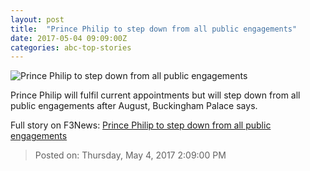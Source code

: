 ```yaml
---
layout: post
title:  "Prince Philip to step down from all public engagements"
date: 2017-05-04 09:09:00Z
categories: abc-top-stories
---
```


![Prince Philip to step down from all public engagements](http://www.abc.net.au/news/image/8257340-1x1-700x700.jpg)

Prince Philip will fulfil current appointments but will step down from all public engagements after August, Buckingham Palace says.


Full story on F3News: [Prince Philip to step down from all public engagements](http://www.f3nws.com/n/Y4EETE)

> Posted on: Thursday, May 4, 2017 2:09:00 PM

